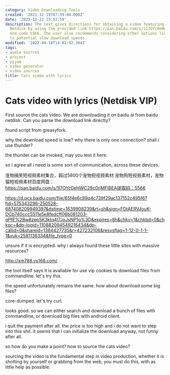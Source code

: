 ```yaml
---
category: Video Downloading Tools
created: '2021-12-19T07:39:00.000Z'
date: '2023-12-22 23:52:59'
description: The text gives directions for obtaining a video featuring cats from Baidu
  Netdisk by using the provided link https://pan.baidu.com/s/1I7OYc0eHWC29c0riMFlBEA
  and code 5566. The user also recommends considering other options like Thunder due
  to potential slow download speeds.
modified: '2022-08-18T14:01:52.304Z'
tags:
- audio sources
- project
- pyjom
- video generator
- video sources
title: Cats video with lyrics
---
```


# Cats video with lyrics (Netdisk VIP)

First source the cats video. We are downloading it on baidu ai from baidu netdisk.
Can you parse the download link directly?

found script from greasyfork.

why the download speed is low? why there is only one connection? shall i use thunder?

the thunder can be invoked, may you test it here.

so i agree all i need is some sort of communication, across these devices.

宠物搞笑短视频素材集合，超过5800个宠物短视频素材
宠物狗短视频素材，宠物猫短视频素材百度网盘：https://pan.baidu.com/s/1I7OYc0eHWC29c0riMFlBEA提取码：5566

https://d.pcs.baidu.com/file/65f4e6c89q4c739f29ac137152c495f6?fid=575343296-250528-687408209949397&dstime=1639908239&rt=sh&sign=FDtAERVJouK-DCb740ccc5511e5e8fedcff06b081203-qPfE%2Bw8zep5K3ktq4I7JoJsNP1g%3D&expires=8h&chkv=1&chkbd=0&chkpc=&dp-logid=110882094549216434&dp-callid=0&shareid=1364427735&r=427232106&resvsflag=1-12-0-1-1-1&vuk=2581136334&file_type=0

unsure if it is encrypted. why i always found these little sites with massive resources? 

http://xm788.ys168.com/

the tool itself says it is avaliable for use vip cookies to download files from commandline. let's try this.

the speed unfortunately remains the same. how about download some big files?

core-dumped. let's try curl.

looks good. so we can either search and download a bunch of files with commandline, or download big files with android client.

i quit the payment after all. the price is too high and i do not want to step into this shit. it seems that i can initialize the download anyway, not funny after all.

so how do you make a point? how to source the cats video?

sourcing the video is the fundamental step in video production, whether it is shotting by yourself or grabbing from the web, you must do this, with as little help as possible.
